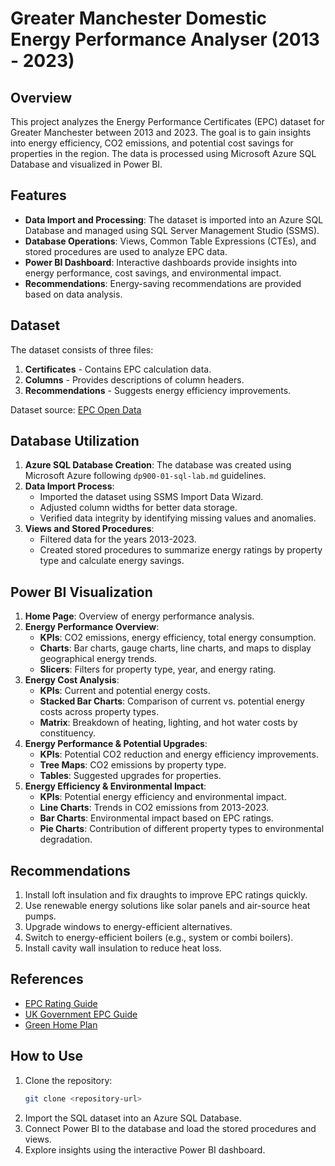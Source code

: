 # Greater Manchester Domestic Energy Performance Analyser (2013 - 2023)

## Overview
This project analyzes the Energy Performance Certificates (EPC) dataset for Greater Manchester between 2013 and 2023. The goal is to gain insights into energy efficiency, CO2 emissions, and potential cost savings for properties in the region. The data is processed using Microsoft Azure SQL Database and visualized in Power BI.

## Features
- **Data Import and Processing**: The dataset is imported into an Azure SQL Database and managed using SQL Server Management Studio (SSMS).
- **Database Operations**: Views, Common Table Expressions (CTEs), and stored procedures are used to analyze EPC data.
- **Power BI Dashboard**: Interactive dashboards provide insights into energy performance, cost savings, and environmental impact.
- **Recommendations**: Energy-saving recommendations are provided based on data analysis.

## Dataset
The dataset consists of three files:
1. **Certificates** - Contains EPC calculation data.
2. **Columns** - Provides descriptions of column headers.
3. **Recommendations** - Suggests energy efficiency improvements.

Dataset source: [EPC Open Data](https://epc.opendatacommunities.org/login#local-authorit)

## Database Utilization
1. **Azure SQL Database Creation**: The database was created using Microsoft Azure following `dp900-01-sql-lab.md` guidelines.
2. **Data Import Process**:
   - Imported the dataset using SSMS Import Data Wizard.
   - Adjusted column widths for better data storage.
   - Verified data integrity by identifying missing values and anomalies.
3. **Views and Stored Procedures**:
   - Filtered data for the years 2013-2023.
   - Created stored procedures to summarize energy ratings by property type and calculate energy savings.

## Power BI Visualization
1. **Home Page**: Overview of energy performance analysis.
2. **Energy Performance Overview**:
   - **KPIs**: CO2 emissions, energy efficiency, total energy consumption.
   - **Charts**: Bar charts, gauge charts, line charts, and maps to display geographical energy trends.
   - **Slicers**: Filters for property type, year, and energy rating.
3. **Energy Cost Analysis**:
   - **KPIs**: Current and potential energy costs.
   - **Stacked Bar Charts**: Comparison of current vs. potential energy costs across property types.
   - **Matrix**: Breakdown of heating, lighting, and hot water costs by constituency.
4. **Energy Performance & Potential Upgrades**:
   - **KPIs**: Potential CO2 reduction and energy efficiency improvements.
   - **Tree Maps**: CO2 emissions by property type.
   - **Tables**: Suggested upgrades for properties.
5. **Energy Efficiency & Environmental Impact**:
   - **KPIs**: Potential energy efficiency and environmental impact.
   - **Line Charts**: Trends in CO2 emissions from 2013-2023.
   - **Bar Charts**: Environmental impact based on EPC ratings.
   - **Pie Charts**: Contribution of different property types to environmental degradation.

## Recommendations
1. Install loft insulation and fix draughts to improve EPC ratings quickly.
2. Use renewable energy solutions like solar panels and air-source heat pumps.
3. Upgrade windows to energy-efficient alternatives.
4. Switch to energy-efficient boilers (e.g., system or combi boilers).
5. Install cavity wall insulation to reduce heat loss.

## References
- [EPC Rating Guide](https://www.greenhub.tandem.co.uk/blog/epc-rating)
- [UK Government EPC Guide](https://assets.publishing.service.gov.uk/government/uploads/system/uploads/attachment_data/file/671018/A_guide_to_energy_performance_certificates_for_the_marketing__sale_and_let_of_dwellings.pdf)
- [Green Home Plan](https://greenhomeplan.tandem.co.uk/tools)

## How to Use
1. Clone the repository:
   ```sh
   git clone <repository-url>
   ```
2. Import the SQL dataset into an Azure SQL Database.
3. Connect Power BI to the database and load the stored procedures and views.
4. Explore insights using the interactive Power BI dashboard.




